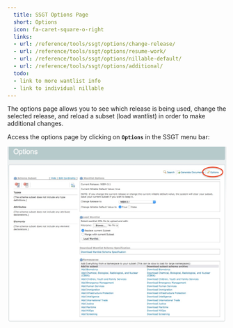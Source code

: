 ```yaml
---
  title: SSGT Options Page
  short: Options
  icon: fa-caret-square-o-right
  links:
  - url: /reference/tools/ssgt/options/change-release/
  - url: /reference/tools/ssgt/options/resume-work/
  - url: /reference/tools/ssgt/options/nillable-default/
  - url: /reference/tools/ssgt/options/additional/
  todo:
  - link to more wantlist info
  - link to individual nillable
---
```


The options page allows you to see which release is being used, change the selected release, and reload a subset (load wantlist) in order to make additional changes.

Access the options page by clicking on **`Options`** in the SSGT menu bar:

![SSGT Options Page](options.png)
